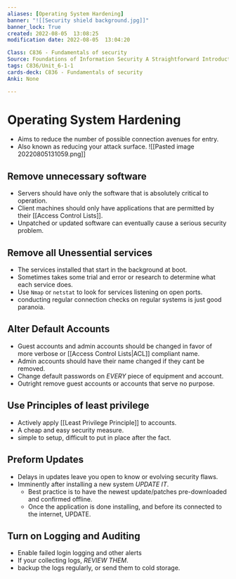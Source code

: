 ```yaml
---
aliases: [Operating System Hardening]
banner: "![[Security shield background.jpg]]"
banner_lock: True
created: 2022-08-05  13:08:25
modification date: 2022-08-05  13:04:20

Class: C836 - Fundamentals of security
Source: Foundations of Information Security A Straightforward Introduction
tags: C836/Unit_6-1-1
cards-deck: C836 - Fundamentals of security
Anki: None

---
```


# Operating System Hardening
- Aims to reduce the number of possible connection avenues for entry.
- Also known as reducing your attack surface.
![[Pasted image 20220805131059.png]]
## Remove unnecessary software
- Servers should have only the software that is absolutely critical to operation.
- Client machines should only have applications that are permitted by their [[Access Control Lists]].
- Unpatched or updated software can eventually cause a serious security problem.
## Remove all Unessential services
- The services installed that start in the background at boot.
- Sometimes takes some trial and error or research to determine what each service does.
- Use `Nmap` or `netstat` to look for services listening on open ports.
- conducting regular connection checks on regular systems is just good paranoia.
## Alter Default Accounts
- Guest accounts and admin accounts should be changed in favor of more verbose or [[Access Control Lists|ACL]] compliant name.
- Admin accounts should have their name changed if they cant be removed.
- Change default passwords on *EVERY* piece of equipment and account.
- Outright remove guest accounts or accounts that serve no purpose.
## Use Principles of least privilege
- Actively apply [[Least Privilege Principle]] to accounts.
- A cheap and easy security measure.
- simple to setup, difficult to put in place after the fact.
## Preform Updates
- Delays in updates leave you open to know or evolving security flaws.
- Imminently after installing a new system *UPDATE IT*.
	- Best practice is to have the newest update/patches pre-downloaded and confirmed offline.
	- Once the application is done installing, and before its connected to the internet, UPDATE.
## Turn on Logging and Auditing
- Enable failed login logging and other alerts
- If your collecting logs, *REVIEW THEM*.
- backup the logs regularly, or send them to cold storage.